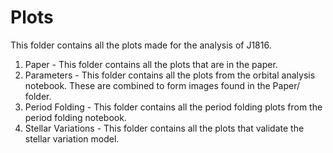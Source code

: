 # Plots

This folder contains all the plots made for the analysis of J1816.


1. Paper - This folder contains all the plots that are in the paper.
2. Parameters - This folder contains all the plots from the orbital analysis notebook. These are combined to form images found in the Paper/ folder.
3. Period Folding - This folder contains all the period folding plots from the period folding notebook.
4. Stellar Variations - This folder contains all the plots that validate the stellar variation model.
